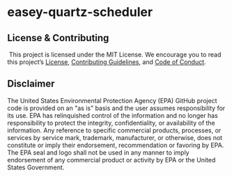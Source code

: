 # easey-quartz-scheduler

## License & Contributing
​
This project is licensed under the MIT License. We encourage you to read this project’s [License](https://github.com/US-EPA-CAMD/easey-quartz-scheduler/blob/develop/LICENSE), [Contributing Guidelines](https://github.com/US-EPA-CAMD/easey-quartz-scheduler/blob/develop/CONTRIBUTING.md), and [Code of Conduct](https://github.com/US-EPA-CAMD/easey-quartz-scheduler/blob/develop/CODE_OF_CONDUCT.md).

## Disclaimer
The United States Environmental Protection Agency (EPA) GitHub project code is provided on an "as is" basis and the user assumes responsibility for its use. EPA has relinquished control of the information and no longer has responsibility to protect the integrity, confidentiality, or availability of the information. Any reference to specific commercial products, processes, or services by service mark, trademark, manufacturer, or otherwise, does not constitute or imply their endorsement, recommendation or favoring by EPA. The EPA seal and logo shall not be used in any manner to imply endorsement of any commercial product or activity by EPA or the United States Government.
